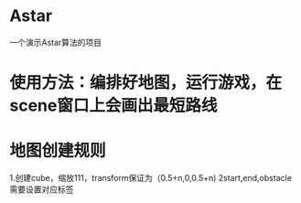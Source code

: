 # Astar
一个演示Astar算法的项目

# 使用方法：编排好地图，运行游戏，在scene窗口上会画出最短路线

# 地图创建规则
1.创建cube，缩放111，transform保证为（0.5+n,0,0.5+n)
2start,end,obstacle需要设置对应标签
